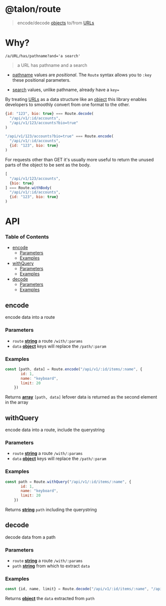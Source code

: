 # @talon/route
> encode/decode [objects](https://developer.mozilla.org/en-US/docs/Web/JavaScript/Reference/Global_Objects/Object) to/from [URLs](https://developer.mozilla.org/en-US/docs/Web/API/URL)

# Why?

```
/a/URL/has/pathname?and='a search'
```
> a URL has pathname and a search

- [pathname](https://developer.mozilla.org/en-US/docs/Web/API/URL/pathname) values are _positional_. The `Route` syntax allows you to `:key` these positional parameters.

- [search](https://developer.mozilla.org/en-US/docs/Web/API/URL/search) values, unlike pathname, already have a `key=` 

By treating [URLs](https://developer.mozilla.org/en-US/docs/Web/API/URL) as a data structure like an [object](https://developer.mozilla.org/en-US/docs/Web/JavaScript/Reference/Global_Objects/Object) this library enables developers to smoothly convert from one format to the other.

```js
{id: "123", bio: true} === Route.decode(
  "/api/v1/:id/accounts",
  "/api/v1/123/accounts?bio=true"
)

"/api/v1/123/accounts?bio=true" === Route.encode(
  "/api/v1/:id/accounts", 
  {id: "123", bio: true}
)
```

For requests other than GET it's usually more useful to return the unused parts of the object to be sent as the body.

```js
[
  "/api/v1/123/accounts", 
  {bio: true}
] === Route.withBody(
  "/api/v1/:id/accounts", 
  {id: "123", bio: true}
)
```

# API

<!-- Generated by documentation.js. Update this documentation by updating the source code. -->

### Table of Contents

-   [encode](#encode)
    -   [Parameters](#parameters)
    -   [Examples](#examples)
-   [withQuery](#withquery)
    -   [Parameters](#parameters-1)
    -   [Examples](#examples-1)
-   [decode](#decode)
    -   [Parameters](#parameters-2)
    -   [Examples](#examples-2)

## encode

encode data into a route

### Parameters

-   `route` **[string](https://developer.mozilla.org/docs/Web/JavaScript/Reference/Global_Objects/String)** a route `/with/:params`
-   `data` **[object](https://developer.mozilla.org/docs/Web/JavaScript/Reference/Global_Objects/Object)** keys will replace the `/path/:param`

### Examples

```javascript
const [path, data] = Route.encode("/api/v1/:id/items/:name", {
       id: 1,
       name: "keyboard",
       limit: 20
    })
```

Returns **[array](https://developer.mozilla.org/docs/Web/JavaScript/Reference/Global_Objects/Array)** `[path, data]` lefover data is returned as the second element in the array

## withQuery

encode data into a route, include the querystring

### Parameters

-   `route` **[string](https://developer.mozilla.org/docs/Web/JavaScript/Reference/Global_Objects/String)** a route `/with/:params`
-   `data` **[object](https://developer.mozilla.org/docs/Web/JavaScript/Reference/Global_Objects/Object)** keys will replace the `/path/:param`

### Examples

```javascript
const path = Route.withQuery("/api/v1/:id/items/:name", {
       id: 1,
       name: "keyboard",
       limit: 20
    })
```

Returns **[string](https://developer.mozilla.org/docs/Web/JavaScript/Reference/Global_Objects/String)** `path` including the querystring

## decode

decode data from a path

### Parameters

-   `route` **[string](https://developer.mozilla.org/docs/Web/JavaScript/Reference/Global_Objects/String)** a route `/with/:params`
-   `path` **[string](https://developer.mozilla.org/docs/Web/JavaScript/Reference/Global_Objects/String)** from which to extract `data`

### Examples

```javascript
const {id, name, limit} = Route.decode("/api/v1/:id/items/:name", "/api/v1/1/items/keyboard?limit=20")
```

Returns **[object](https://developer.mozilla.org/docs/Web/JavaScript/Reference/Global_Objects/Object)** the `data` extracted from `path`
